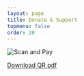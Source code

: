 ```yaml
---
layout: page
title: Donate & Support
topmenu: false
order: 20
---
```



![Scan and Pay]({{site.url}}{{site.baseurl}}/assets/QR/mGeek.in-Q41275752.png)   

[Download QR pdf]({{site.url}}{{site.baseurl}}/assets/QR/mGeek.in-Q41275752.pdf)
